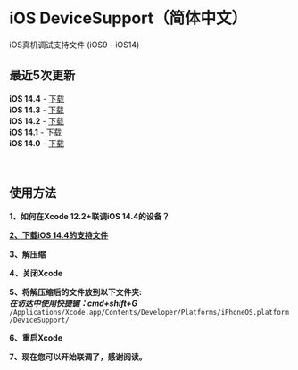 # iOS DeviceSupport（简体中文）
iOS真机调试支持文件 (iOS9 - iOS14)

## 最近5次更新 </br>

**iOS 14.4** - [下载](https://github.com/ilobos/DeviceSupport/blob/master/DeviceSupport/iOS-14/14.4.zip) </br>
**iOS 14.3** - [下载](https://github.com/ilobos/DeviceSupport/blob/master/DeviceSupport/iOS-14/14.3.zip) </br>
**iOS 14.2** - [下载](https://github.com/ilobos/DeviceSupport/blob/master/DeviceSupport/iOS-14/14.2.zip) </br>
**iOS 14.1** - [下载](https://github.com/ilobos/DeviceSupport/blob/master/DeviceSupport/iOS-14/14.1.zip) </br>
**iOS 14.0** - [下载](https://github.com/ilobos/DeviceSupport/blob/master/DeviceSupport/iOS-14/14.0.zip) </br>
</br>
</br>

## 使用方法

**1、如何在Xcode 12.2+联调iOS 14.4的设备？**</br> 

**[2、下载iOS 14.4的支持文件](https://github.com/ilobos/DeviceSupport/blob/master/DeviceSupport/iOS-14/14.4.zip)** </br>

**3、解压缩**</br>

**4、关闭Xcode**</br>

**5、将解压缩后的文件放到以下文件夹:**</br>
***在访达中使用快捷键：cmd+shift+G***</br>
```/Applications/Xcode.app/Contents/Developer/Platforms/iPhoneOS.platform/DeviceSupport/```</br>

**6、重启Xcode**</br>

**7、现在您可以开始联调了，感谢阅读。**</br>
